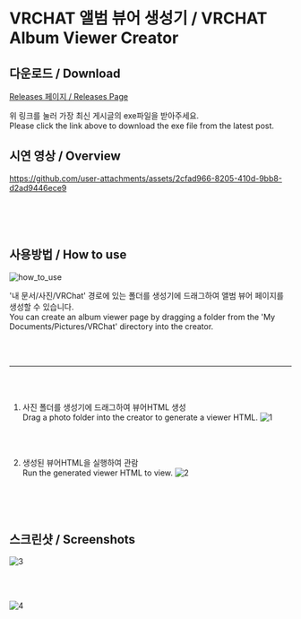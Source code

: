# VRCHAT 앨범 뷰어 생성기 / VRCHAT Album Viewer Creator

## 다운로드 / Download

[Releases 페이지 / Releases Page](https://github.com/SnowyWalk/VRCHAT-Album-Viewer-Creator/releases)

위 링크를 눌러 가장 최신 게시글의 exe파일을 받아주세요. <br/> Please click the link above to download the exe file from the latest post.

## 시연 영상 / Overview

https://github.com/user-attachments/assets/2cfad966-8205-410d-9bb8-d2ad9446ece9

<br/>
<br/>
<br/>

## 사용방법 / How to use

![how_to_use](https://github.com/user-attachments/assets/4ddcc900-9684-4da9-85a5-207f29941005)

'내 문서/사진/VRChat' 경로에 있는 폴더를 생성기에 드래그하여 앨범 뷰어 페이지를 생성할 수 있습니다. <br/> You can create an album viewer page by dragging a folder from the 'My Documents/Pictures/VRChat' directory into the creator.

<br/>
<br/>

---

<br/>
<br/>

1. 사진 폴더를 생성기에 드래그하여 뷰어HTML 생성 <br/> Drag a photo folder into the creator to generate a viewer HTML.
![1](https://github.com/user-attachments/assets/d202a9ca-3b69-442a-8e8a-01bd0158fc71)

<br/>
<br/>

2. 생성된 뷰어HTML을 실행하여 관람 <br/> Run the generated viewer HTML to view.
![2](https://github.com/user-attachments/assets/90ab536f-0d6d-491f-bcb6-573be5c165d1)

<br/>
<br/>
<br/>

## 스크린샷 / Screenshots
![3](https://github.com/user-attachments/assets/bc14159f-b87e-4912-bd8e-c8deac33ee99)

<br/>
<br/>

![4](https://github.com/user-attachments/assets/8c814323-b7d4-4e63-9293-69e1e27f65be)
